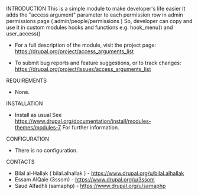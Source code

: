 INTRODUCTION
This is a simple module to make developer's life easier
It adds the "access argument" parameter to each permission row in admin
permissions page ( admin/people/permissions )
So, developer can copy and use it in custom modules hooks and functions
e.g. hook_menu() and user_access()

* For a full description of the module, visit the project page:
  https://drupal.org/project/access_arguments_list

* To submit bug reports and feature suggestions, or to track changes:
  https://drupal.org/project/issues/access_arguments_list

REQUIREMENTS
* None.

INSTALLATION
* Install as usual
See https://www.drupal.org/documentation/install/modules-themes/modules-7
For further information.

CONFIGURATION
* There is no configuration.

CONTACTS
* Bilal al-Hallak ( bilal.alhallak ) - https://www.drupal.org/u/bilal.alhallak
* Essam AlQaie (3ssom) - https://www.drupal.org/u/3ssom
* Saud Alfadhli (samaphp) - https://www.drupal.org/u/samaphp
